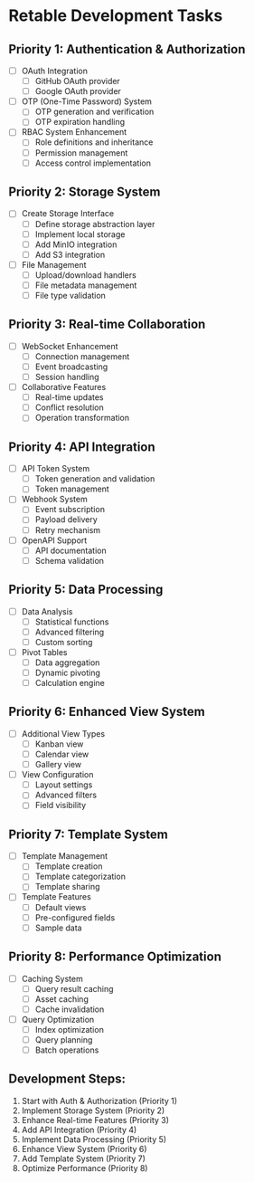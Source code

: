 # Retable Development Tasks

## Priority 1: Authentication & Authorization
- [ ] OAuth Integration
  - [ ] GitHub OAuth provider
  - [ ] Google OAuth provider
- [ ] OTP (One-Time Password) System
  - [ ] OTP generation and verification 
  - [ ] OTP expiration handling
- [ ] RBAC System Enhancement
  - [ ] Role definitions and inheritance
  - [ ] Permission management
  - [ ] Access control implementation

## Priority 2: Storage System
- [ ] Create Storage Interface
  - [ ] Define storage abstraction layer
  - [ ] Implement local storage
  - [ ] Add MinIO integration
  - [ ] Add S3 integration
- [ ] File Management
  - [ ] Upload/download handlers
  - [ ] File metadata management
  - [ ] File type validation

## Priority 3: Real-time Collaboration
- [ ] WebSocket Enhancement
  - [ ] Connection management
  - [ ] Event broadcasting
  - [ ] Session handling
- [ ] Collaborative Features
  - [ ] Real-time updates
  - [ ] Conflict resolution
  - [ ] Operation transformation

## Priority 4: API Integration
- [ ] API Token System
  - [ ] Token generation and validation
  - [ ] Token management
- [ ] Webhook System
  - [ ] Event subscription
  - [ ] Payload delivery
  - [ ] Retry mechanism
- [ ] OpenAPI Support
  - [ ] API documentation
  - [ ] Schema validation

## Priority 5: Data Processing
- [ ] Data Analysis
  - [ ] Statistical functions
  - [ ] Advanced filtering
  - [ ] Custom sorting
- [ ] Pivot Tables
  - [ ] Data aggregation
  - [ ] Dynamic pivoting
  - [ ] Calculation engine

## Priority 6: Enhanced View System
- [ ] Additional View Types
  - [ ] Kanban view
  - [ ] Calendar view
  - [ ] Gallery view
- [ ] View Configuration
  - [ ] Layout settings
  - [ ] Advanced filters
  - [ ] Field visibility

## Priority 7: Template System
- [ ] Template Management
  - [ ] Template creation
  - [ ] Template categorization
  - [ ] Template sharing
- [ ] Template Features
  - [ ] Default views
  - [ ] Pre-configured fields
  - [ ] Sample data

## Priority 8: Performance Optimization
- [ ] Caching System
  - [ ] Query result caching
  - [ ] Asset caching
  - [ ] Cache invalidation
- [ ] Query Optimization
  - [ ] Index optimization
  - [ ] Query planning
  - [ ] Batch operations

## Development Steps:
1. Start with Auth & Authorization (Priority 1)
2. Implement Storage System (Priority 2)
3. Enhance Real-time Features (Priority 3)
4. Add API Integration (Priority 4)
5. Implement Data Processing (Priority 5)
6. Enhance View System (Priority 6)
7. Add Template System (Priority 7)
8. Optimize Performance (Priority 8)